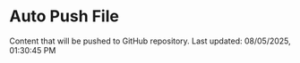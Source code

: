 # Auto Push File

Content that will be pushed to GitHub repository.
Last updated: 08/05/2025, 01:30:45 PM